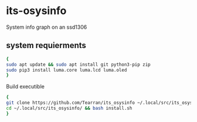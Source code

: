 # its-osysinfo
System info graph on an ssd1306 

## system requierments
```bash 
{
sudo apt update && sudo apt install git python3-pip zip
sudo pip3 install luma.core luma.lcd luma.oled
}
```
Build executible
```bash
{
git clone https://github.com/Tearran/its_osysinfo ~/.local/src/its_osysinfo/
cd ~/.local/src/its_osysinfo/ && bash install.sh
}
```

